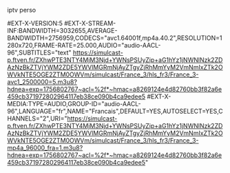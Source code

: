 iptv perso

#EXT-X-VERSION:5
#EXT-X-STREAM-INF:BANDWIDTH=3032655,AVERAGE-BANDWIDTH=2756959,CODECS="avc1.64001f,mp4a.40.2",RESOLUTION=1280x720,FRAME-RATE=25.000,AUDIO="audio-AACL-96",SUBTITLES="text"
https://simulcast-p.ftven.fr/ZXhwPTE3NTY4MjM3Njd+YWNsPSUyZip+aG1hYz1jNWNlNzk2ZDAzNzBkZTVjYWM2ZDE5YWVlMGRmNjAyZTgyZjRhMmYyM2VmNmIxZTk2OWVkNTE5OGE2ZTM0OWVm/simulcast/France_3/hls_fr3/France_3-avc1_2500000=5.m3u8?hdnea=exp=1756802767~acl=%2f*~hmac=a8269124e4d82760bb3f82a6e459cb371972802964117eb38ce090b4ca9edee5
#EXT-X-MEDIA:TYPE=AUDIO,GROUP-ID="audio-AACL-96",LANGUAGE="fr",NAME="Francais",DEFAULT=YES,AUTOSELECT=YES,CHANNELS="2",URI="https://simulcast-p.ftven.fr/ZXhwPTE3NTY4MjM3Njd+YWNsPSUyZip+aG1hYz1jNWNlNzk2ZDAzNzBkZTVjYWM2ZDE5YWVlMGRmNjAyZTgyZjRhMmYyM2VmNmIxZTk2OWVkNTE5OGE2ZTM0OWVm/simulcast/France_3/hls_fr3/France_3-mp4a_96000_fra=1.m3u8?hdnea=exp=1756802767~acl=%2f*~hmac=a8269124e4d82760bb3f82a6e459cb371972802964117eb38ce090b4ca9edee5"
